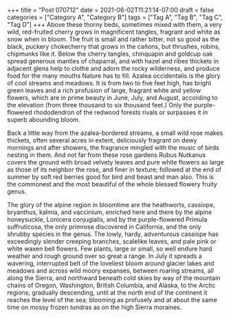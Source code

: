 +++
title = "Post 070712"
date = 2021-06-02T11:21:14-07:00
draft = false
categories = ["Category A", "Category B"]
tags = ["Tag A", "Tag B", "Tag C", "Tag D"]
+++
Above these thorny beds, sometimes mixed with them, a very wild, red-fruited cherry grows in magnificent tangles, fragrant and white as snow when in bloom. The fruit is small and rather bitter, not so good as the black, puckery chokecherry that grows in the cañons, but thrushes, robins, chipmunks like it. Below the cherry tangles, chinquapin and goldcup oak spread generous mantles of chaparral, and with hazel and ribes thickets in adjacent glens help to clothe and adorn the rocky wilderness, and produce food for the many mouths Nature has to fill. Azalea occidentalis is the glory of cool streams and meadows. It is from two to five feet high, has bright green leaves and a rich profusion of large, fragrant white and yellow flowers, which are in prime beauty in June, July, and August, according to the elevation (from three thousand to six thousand feet.) Only the purple-flowered rhododendron of the redwood forests rivals or surpasses it in superb abounding bloom.

Back a little way from the azalea-bordered streams, a small wild rose makes thickets, often several acres in extent, deliciously fragrant on dewy mornings and after showers, the fragrance mingled with the music of birds nesting in them. And not far from these rose gardens Rubus Nutkanus covers the ground with broad velvety leaves and pure white flowers as large as those of its neighbor the rose, and finer in texture; followed at the end of summer by soft red berries good for bird and beast and man also. This is the commonest and the most beautiful of the whole blessed flowery fruity genus.

The glory of the alpine region in bloomtime are the heathworts, cassiope, bryanthus, kalmia, and vaccinium, enriched here and there by the alpine honeysuckle, Lonicera conjugialis, and by the purple-flowered Primula suffruticosa, the only primrose discovered in California, and the only shrubby species in the genus. The lowly, hardy, adventurous cassiope has exceedingly slender creeping branches, scalelike leaves, and pale pink or white waxen bell flowers. Few plants, large or small, so well endure hard weather and rough ground over so great a range. In July it spreads a wavering, interrupted belt of the loveliest bloom around glacier lakes and meadows and across wild moory expanses, between roaring streams, all along the Sierra, and northward beneath cold skies by way of the mountain chains of Oregon, Washington, British Columbia, and Alaska, to the Arctic regions; gradually descending, until at the north end of the continent it reaches the level of the sea; blooming as profusely and at about the same time on mossy frozen tundras as on the high Sierra moraines.
